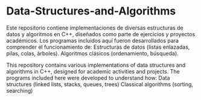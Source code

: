 # Data-Structures-and-Algorithms

Este repositorio contiene implementaciones de diversas estructuras de datos y algoritmos en C++, diseñados como parte de ejercicios y proyectos académicos.
Los programas incluidos aquí fueron desarrollados para comprender el funcionamiento de: 
    Estructuras de datos (listas enlazadas, pilas, colas, árboles). 
    Algoritmos clásicos (ordenamiento, búsqueda).

This repository contains various implementations of data structures and algorithms in C++, designed for academic activities and projects.
The programs included here were developed to understand how:
    Data structures (linked lists, stacks, queues, trees)
    Classical algorithms (sorting, searching)
